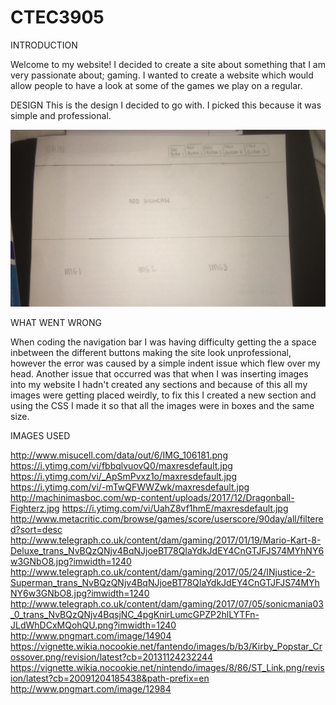 # CTEC3905

INTRODUCTION

Welcome to my website! I decided to create a site about something that I am very passionate about; gaming. I wanted to create a website which would allow people to have a look at some of the games we play on a regular.

DESIGN
This is the design I decided to go with. I picked this because it was simple and professional. 

<img src="img/design.jpg"/>


WHAT WENT WRONG

When coding the navigation bar I was having difficulty getting the a space inbetween the different buttons making the site look unprofessional, however the error was caused  by a simple indent issue which flew over my head.
Another issue that occurred was that when I was inserting images into my website I hadn't created any sections and because of this all my images were getting placed weirdly, to fix this I created a new section and using the CSS I made it so that all the images were in boxes and the same size.



















IMAGES USED

http://www.misucell.com/data/out/6/IMG_106181.png
https://i.ytimg.com/vi/fbbqlvuovQ0/maxresdefault.jpg
https://i.ytimg.com/vi/_ApSmPvxz1o/maxresdefault.jpg
https://i.ytimg.com/vi/-mTwQFWWZwk/maxresdefault.jpg
http://machinimasboc.com/wp-content/uploads/2017/12/Dragonball-Fighterz.jpg
https://i.ytimg.com/vi/UahZ8vf1hmE/maxresdefault.jpg
http://www.metacritic.com/browse/games/score/userscore/90day/all/filtered?sort=desc
http://www.telegraph.co.uk/content/dam/gaming/2017/01/19/Mario-Kart-8-Deluxe_trans_NvBQzQNjv4BqNJjoeBT78QIaYdkJdEY4CnGTJFJS74MYhNY6w3GNbO8.jpg?imwidth=1240
http://www.telegraph.co.uk/content/dam/gaming/2017/05/24/INjustice-2-Superman_trans_NvBQzQNjv4BqNJjoeBT78QIaYdkJdEY4CnGTJFJS74MYhNY6w3GNbO8.jpg?imwidth=1240
http://www.telegraph.co.uk/content/dam/gaming/2017/07/05/sonicmania03_0_trans_NvBQzQNjv4BqsjNC_4pgKnirLumcGPZP2hlLYTFn-JLdWhDCxMQohQU.png?imwidth=1240
http://www.pngmart.com/image/14904
https://vignette.wikia.nocookie.net/fantendo/images/b/b3/Kirby_Popstar_Crossover.png/revision/latest?cb=20131124232244
https://vignette.wikia.nocookie.net/nintendo/images/8/86/ST_Link.png/revision/latest?cb=20091204185438&path-prefix=en
http://www.pngmart.com/image/12984


